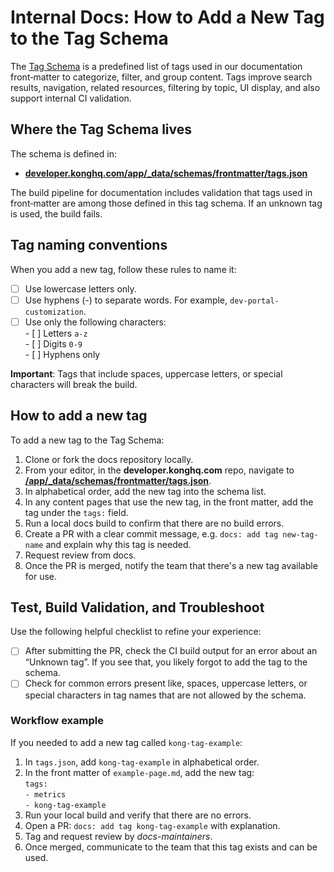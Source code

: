 # Internal Docs: How to Add a New Tag to the Tag Schema

The [Tag Schema](https://github.com/Kong/developer.konghq.com/blob/main/app/_data/schemas/frontmatter/tags.json) is a predefined list of tags used in our documentation front‑matter to categorize, filter, and group content. Tags improve search results, navigation, related resources, filtering by topic, UI display, and also support internal CI validation.

## Where the Tag Schema lives

The schema is defined in: 

* [**developer.konghq.com/app/_data/schemas/frontmatter/tags.json**](http://developer.konghq.com/app/_data/schemas/frontmatter/tags.json)  

The build pipeline for documentation includes validation that tags used in front‑matter are among those defined in this tag schema. If an unknown tag is used, the build fails.

## Tag naming conventions

When you add a new tag, follow these rules to name it:

- [ ] Use lowercase letters only.   
- [ ] Use hyphens (-) to separate words. For example, `dev-portal-customization`.  
- [ ] Use only the following characters:   
      - [ ] Letters `a‑z`  
      - [ ] Digits `0‑9`  
      - [ ] Hyphens only

**Important**: Tags that include spaces, uppercase letters, or special characters will break the build.

## How to add a new tag

To add a new tag to the Tag Schema:

1. Clone or fork the docs repository locally.  
2. From your editor, in the **developer.konghq.com** repo, navigate to [**/app/_data/schemas/frontmatter/tags.json**](http://developer.konghq.com/app/_data/schemas/frontmatter/tags.json).  
3. In alphabetical order, add the new tag into the schema list.  
4. In any content pages that use the new tag, in the front matter, add the tag under the `tags:` field.  
5. Run a local docs build to confirm that there are no build errors.  
6. Create a PR with a clear commit message, e.g. `docs: add tag new-tag-name` and explain why this tag is needed.  
7. Request review from docs.  
8. Once the PR is merged, notify the team that there's a new tag available for use.

## Test, Build Validation, and Troubleshoot

Use the following helpful checklist to refine your experience:

- [ ] After submitting the PR, check the CI build output for an error about an “Unknown tag”. If you see that, you likely forgot to add the tag to the schema.  
- [ ] Check for common errors present like, spaces, uppercase letters, or special characters in tag names that are not allowed by the schema.

### Workflow example

If you needed to add a new tag called `kong-tag-example`:

1. In `tags.json`, add `kong-tag-example` in alphabetical order.  
2. In the front matter of `example‑page.md`, add the new tag:  
   `tags:`  
    `‑ metrics`  
    `‑ kong-tag-example`  
3. Run your local build and verify that there are no errors.  
4. Open a PR: `docs: add tag kong-tag-example` with explanation.  
5. Tag and request review by *docs-maintainers*.  
6. Once merged, communicate to the team that this tag exists and can be used.

